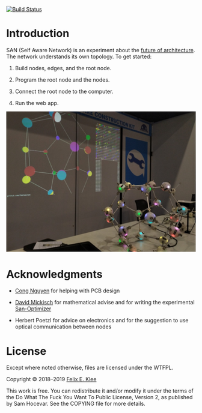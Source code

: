 [![Build Status](https://travis-ci.org/feklee/san.svg?branch=master)](https://travis-ci.org/feklee/san)

Introduction
============

SAN (Self Aware Network) is an experiment about the [future of
architecture][1]. The network understands its own topology. To get
started:

 1. Build nodes, edges, and the root node.

 2. Program the root node and the nodes.

 3. Connect the root node to the computer.

 4. Run the web app.

![Photo of setup at Maker Faire Rome 2018](images/2018-10-14+02_Maker_Faire_Rome.jpg)


Acknowledgments
===============

  * [Cong Nguyen][2] for helping with PCB design

  * [David Mickisch][3] for mathematical advise and for writing the
    experimental [San-Optimizer][4]
    
  * Herbert Poetzl for advice on electronics and for the suggestion to
    use optical communication between nodes


License
=======

Except where noted otherwise, files are licensed under the WTFPL.

Copyright © 2018–2019 [Felix E. Klee](felix.klee@inka.de)

This work is free. You can redistribute it and/or modify it under the terms of
the Do What The Fuck You Want To Public License, Version 2, as published by Sam
Hocevar. See the COPYING file for more details.

[1]: https://feklee.github.io/san/notes/128a47a0-23ea-11e9-a8da-000c296198cf/
[2]: https://github.com/rampadc
[3]: https://github.com/davidblitz
[4]: https://github.com/davidblitz/san-optimizer
